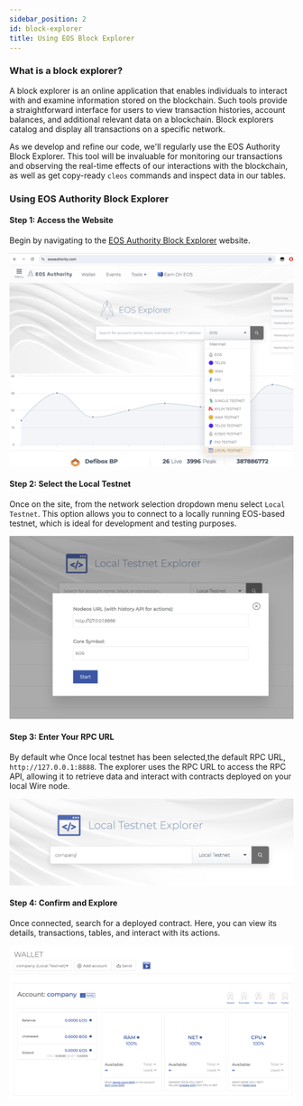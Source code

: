 ```yaml
---
sidebar_position: 2
id: block-explorer
title: Using EOS Block Explorer
---
```



### What is a block explorer?

A block explorer is an online application that enables individuals to interact with and examine information stored on the blockchain. Such tools provide a straightforward interface for users to view transaction histories, account balances, and additional relevant data on a blockchain. Block explorers catalog and display all transactions on a specific network.

As we develop and refine our code, we'll regularly use the EOS Authority Block Explorer. This tool will be invaluable for monitoring our transactions and observing the real-time effects of our interactions with the blockchain, as well as get copy-ready `cleos` commands and inspect data in our tables.

### Using EOS Authority Block Explorer

#### Step 1: Access the Website

Begin by navigating to the [EOS Authority Block Explorer](https://eosauthority.com) website. 

![be-landing](../../static/img/eos-block-explorer-1.png)

#### Step 2: Select the Local Testnet

Once on the site, from the network selection dropdown menu select `Local Testnet`. This option allows you to connect to a locally running EOS-based testnet, which is ideal for development and testing purposes.

![contract-page](../../static/img/eos-block-explorer-2.png)

#### Step 3: Enter Your RPC URL

By default whe Once local testnet has been selected,the default RPC URL, `http://127.0.0.1:8888`. The explorer uses the RPC URL to access the RPC API, allowing it to retrieve data and interact with contracts deployed on your local Wire node.

![contract-page](../../static/img/eos-block-explorer-3.png)

#### Step 4: Confirm and Explore

Once connected, search for a deployed contract. Here, you can view its details, transactions, tables, and interact with its actions.

![contract-page](../../static/img/eos-block-explorer-4.png)
